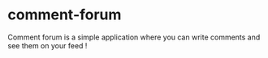 # comment-forum

Comment forum is a simple application where you can write comments and see them on your feed !